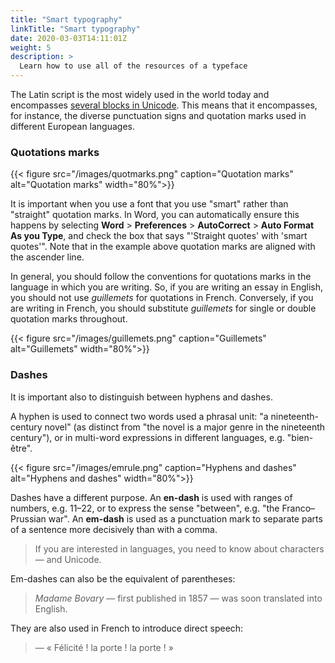 ```yaml
---
title: "Smart typography"
linkTitle: "Smart typography"
date: 2020-03-03T14:11:01Z
weight: 5
description: >
  Learn how to use all of the resources of a typeface
---
```


The Latin script is the most widely used in the world today and encompasses [several blocks in Unicode](/docs/unicode/what-is-a-script). This means that it encompasses, for instance, the diverse punctuation signs and quotation marks used in different European languages. 

### Quotations marks

{{< figure src="/images/quotmarks.png" caption="Quotation marks" alt="Quotation marks" width="80%">}}

It is important when you use a font that you use "smart" rather than "straight" quotation marks. In Word, you can automatically ensure this happens by selecting **Word** > **Preferences** > **AutoCorrect** > **Auto Format As you Type**, and check the box that says "'Straight quotes' with 'smart quotes'". Note that in the example above quotation marks are aligned with the ascender line.

In general, you should follow the conventions for quotations marks in the language in which you are writing. So, if you are writing an essay in English, you should not use *guillemets* for quotations in French. Conversely, if you are writing in French, you should substitute *guillemets* for single or double quotation marks throughout.

{{< figure src="/images/guillemets.png" caption="Guillemets" alt="Guillemets" width="80%">}}


### Dashes

It is important also to distinguish between hyphens and dashes.

A hyphen is used to connect two words used a phrasal unit: "a nineteenth-century novel" (as distinct from "the novel is a major genre in the nineteenth century"), or in multi-word expressions in different languages, e.g. "bien-être". 

{{< figure src="/images/emrule.png" caption="Hyphens and dashes" alt="Hyphens and dashes" width="80%">}}

Dashes have a different purpose. An **en-dash** is used with ranges of numbers, e.g. 11–22, or to express the sense "between", e.g. "the Franco–Prussian war". An **em-dash** is used as a punctuation mark to separate parts of a sentence more decisively than with a comma.

> If you are interested in languages, you need to know about characters — and Unicode.

Em-dashes can also be the equivalent of parentheses:

>*Madame Bovary* — first published in 1857 — was soon translated into English.

They are also used in French to introduce direct speech:

>— « Félicité ! la porte ! la porte ! »
